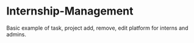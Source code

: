 # Internship-Management
 Basic example of task, project add, remove, edit platform for interns and admins.
